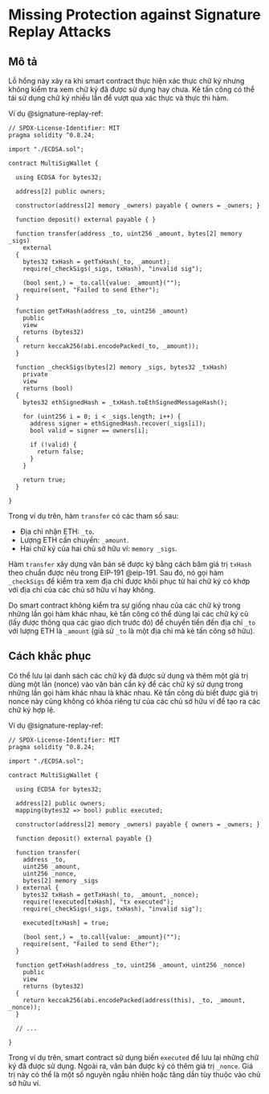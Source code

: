 # Missing Protection against Signature Replay Attacks <signature-replay>

## Mô tả

Lỗ hổng này xảy ra khi smart contract thực hiện xác thực chữ ký nhưng không kiểm tra xem chữ ký đã được sử dụng hay chưa. Kẻ tấn công có thể tái sử dụng chữ ký nhiều lần để vượt qua xác thực và thực thi hàm.

Ví dụ @signature-replay-ref:

```solidity
// SPDX-License-Identifier: MIT
pragma solidity ^0.8.24;

import "./ECDSA.sol";

contract MultiSigWallet {
  
  using ECDSA for bytes32;

  address[2] public owners;

  constructor(address[2] memory _owners) payable { owners = _owners; }

  function deposit() external payable { }

  function transfer(address _to, uint256 _amount, bytes[2] memory _sigs)
    external
  {
    bytes32 txHash = getTxHash(_to, _amount);
    require(_checkSigs(_sigs, txHash), "invalid sig");

    (bool sent,) = _to.call{value: _amount}("");
    require(sent, "Failed to send Ether");
  }

  function getTxHash(address _to, uint256 _amount)
    public
    view
    returns (bytes32)
  {
    return keccak256(abi.encodePacked(_to, _amount));
  }

  function _checkSigs(bytes[2] memory _sigs, bytes32 _txHash)
    private
    view
    returns (bool)
  {
    bytes32 ethSignedHash = _txHash.toEthSignedMessageHash();

    for (uint256 i = 0; i < _sigs.length; i++) {
      address signer = ethSignedHash.recover(_sigs[i]);
      bool valid = signer == owners[i];

      if (!valid) {
        return false;
      }
    }

    return true;
  }
  
}
```

Trong ví dụ trên, hàm `transfer` có các tham số sau:
- Địa chỉ nhận ETH: `_to`.
- Lượng ETH cần chuyển: `_amount`.
- Hai chữ ký của hai chủ sở hữu ví: `memory _sigs`.

Hàm `transfer` xây dựng văn bản sẽ được ký bằng cách băm giá trị `txHash` theo chuẩn được nêu trong EIP-191 @eip-191. Sau đó, nó gọi hàm `_checkSigs` để kiểm tra xem địa chỉ được khôi phục từ hai chữ ký có khớp với địa chỉ của các chủ sở hữu ví hay không.

Do smart contract không kiểm tra sự giống nhau của các chữ ký trong những lần gọi hàm khác nhau, kẻ tấn công có thể dùng lại các chữ ký cũ (lấy được thông qua các giao dịch trước đó) để chuyển tiền đến địa chỉ `_to` với lượng ETH là `_amount` (giả sử `_to` là một địa chỉ mà kẻ tấn công sở hữu).

## Cách khắc phục

Có thể lưu lại danh sách các chữ ký đã được sử dụng và thêm một giá trị dùng một lần (nonce) vào văn bản cần ký để các chữ ký sử dụng trong những lần gọi hàm khác nhau là khác nhau. Kẻ tấn công dù biết được giá trị nonce này cũng không có khóa riêng tư của các chủ sở hữu ví để tạo ra các chữ ký hợp lệ.

Ví dụ @signature-replay-ref:

```solidity
// SPDX-License-Identifier: MIT
pragma solidity ^0.8.24;

import "./ECDSA.sol";

contract MultiSigWallet {
  
  using ECDSA for bytes32;

  address[2] public owners;
  mapping(bytes32 => bool) public executed;

  constructor(address[2] memory _owners) payable { owners = _owners; }

  function deposit() external payable {}

  function transfer(
    address _to,
    uint256 _amount,
    uint256 _nonce,
    bytes[2] memory _sigs
  ) external {
    bytes32 txHash = getTxHash(_to, _amount, _nonce);
    require(!executed[txHash], "tx executed");
    require(_checkSigs(_sigs, txHash), "invalid sig");

    executed[txHash] = true;

    (bool sent,) = _to.call{value: _amount}("");
    require(sent, "Failed to send Ether");
  }

  function getTxHash(address _to, uint256 _amount, uint256 _nonce)
    public
    view
    returns (bytes32)
  {
    return keccak256(abi.encodePacked(address(this), _to, _amount, _nonce));
  }

  // ...
  
}
```

Trong ví dụ trên, smart contract sử dụng biến `executed` để lưu lại những chữ ký đã được sử dụng. Ngoài ra, văn bản được ký có thêm giá trị `_nonce`. Giá trị này có thể là một số nguyên ngẫu nhiên hoặc tăng dần tùy thuộc vào chủ sở hữu ví.



